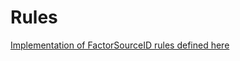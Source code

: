 # Rules

[Implementation of FactorSourceID rules defined here][doc]

[doc]: https://radixdlt.atlassian.net/wiki/spaces/AT/pages/3758063620/MFA+Rules+for+Factors+and+Security+Shields

